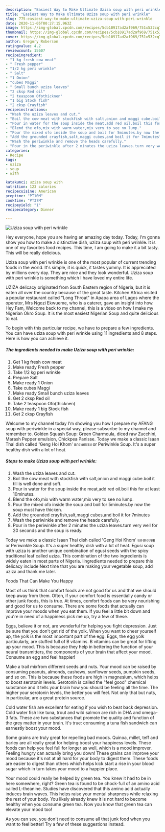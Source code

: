 ```yaml
---
description: "Easiest Way to Make Ultimate Uziza soup with peri wrinkle"
title: "Easiest Way to Make Ultimate Uziza soup with peri wrinkle"
slug: 775-easiest-way-to-make-ultimate-uziza-soup-with-peri-wrinkle
date: 2020-11-05T00:27:15.963Z
image: https://img-global.cpcdn.com/recipes/5cb10917ad2af969/751x532cq70/uziza-soup-with-peri-wrinkle-recipe-main-photo.jpg
thumbnail: https://img-global.cpcdn.com/recipes/5cb10917ad2af969/751x532cq70/uziza-soup-with-peri-wrinkle-recipe-main-photo.jpg
cover: https://img-global.cpcdn.com/recipes/5cb10917ad2af969/751x532cq70/uziza-soup-with-peri-wrinkle-recipe-main-photo.jpg
author: Gregory Roberson
ratingvalue: 4.2
reviewcount: 15607
recipeingredient:
- "1 kg fresh cow meat"
- " Fresh pepper"
- "1/2 kg peri wrinkle"
- " Salt"
- "1 Onion"
- "cubes Maggi"
- " Small bunch uziza leaves"
- "2 cksp Red oil"
- "2 teaspoon Ofothicknen"
- "1 big Stock fish"
- "2 cksp Crayfish"
recipeinstructions:
- "Wash the uziza leaves and cut."
- "Boil the cow meat with stockfish with salt,onion and maggi cube.boil it till is well done and soft."
- "Pour in water for the soup inside the meat,add red oil.boil this for at least 10minutes."
- "Blend the ofo,mix with warm water,mix very to see no lump."
- "Pour the mixed ofo inside the soup and boil for 5minutes.by now the soup must have thicken."
- "Add the grounded crayfish,salt,maggi cubes,and boil it for 7minutes"
- "Wash the periwinkle and remove the heads carefully."
- "Pour in the periwinkle after 2 minutes the uziza leaves.turn very well for 20 seconds and the soup is ready."
categories:
- Recipe
tags:
- uziza
- soup
- with

katakunci: uziza soup with 
nutrition: 123 calories
recipecuisine: American
preptime: "PT10M"
cooktime: "PT37M"
recipeyield: "1"
recipecategory: Dinner

---
```



![Uziza soup with peri wrinkle](https://img-global.cpcdn.com/recipes/5cb10917ad2af969/751x532cq70/uziza-soup-with-peri-wrinkle-recipe-main-photo.jpg)

Hey everyone, hope you are having an amazing day today. Today, I'm gonna show you how to make a distinctive dish, uziza soup with peri wrinkle. It is one of my favorites food recipes. This time, I am going to make it a bit tasty. This will be really delicious.

Uziza soup with peri wrinkle is one of the most popular of current trending foods in the world. It's simple, it is quick, it tastes yummy. It is appreciated by millions every day. They are nice and they look wonderful. Uziza soup with peri wrinkle is something which I have loved my entire life.

UZIZA delicacy originated from South Eastern region of Nigeria, but it is eaten all over the country because of the great taste. Kitchen Africa visited a popular restaurant called &#34;Long Throat&#34; in Apapa area of Lagos where the operator, Mrs Ngozi Ekwueme, who is a caterer, gave an insight into how. Hey Fam, Welcome back to my channel, this is a video on how I make my Nigerian Okro Soup. It is the most easiest Nigerian Soup and quite delicious to eat.


To begin with this particular recipe, we have to prepare a few ingredients. You can have uziza soup with peri wrinkle using 11 ingredients and 8 steps. Here is how you can achieve it.

<!--inarticleads1-->

##### The ingredients needed to make Uziza soup with peri wrinkle:

1. Get 1 kg fresh cow meat
1. Make ready  Fresh pepper
1. Take 1/2 kg peri wrinkle
1. Prepare  Salt
1. Make ready 1 Onion
1. Take cubes Maggi
1. Make ready  Small bunch uziza leaves
1. Get 2 cksp Red oil
1. Take 2 teaspoon Ofo(thicknen)
1. Make ready 1 big Stock fish
1. Get 2 cksp Crayfish


Welcome to my channel today I&#39;m showing you how I prepare my AFANG soup with periwinkle in a special way, please subscribe to my channel and remember to. Golden Squash Soup: Green Charmoula, diced raw Zucchini, Marash Pepper emulsion, Chickpea Panisse. Today we make a classic Isaan Thai dish called &#39;Geng Hoi Khom&#39; แกงหอยขม or Periwinkle Soup. It&#39;s a super healthy dish with a lot of heat. 

<!--inarticleads2-->

##### Steps to make Uziza soup with peri wrinkle:

1. Wash the uziza leaves and cut.
1. Boil the cow meat with stockfish with salt,onion and maggi cube.boil it till is well done and soft.
1. Pour in water for the soup inside the meat,add red oil.boil this for at least 10minutes.
1. Blend the ofo,mix with warm water,mix very to see no lump.
1. Pour the mixed ofo inside the soup and boil for 5minutes.by now the soup must have thicken.
1. Add the grounded crayfish,salt,maggi cubes,and boil it for 7minutes
1. Wash the periwinkle and remove the heads carefully.
1. Pour in the periwinkle after 2 minutes the uziza leaves.turn very well for 20 seconds and the soup is ready.


Today we make a classic Isaan Thai dish called &#39;Geng Hoi Khom&#39; แกงหอยขม or Periwinkle Soup. It&#39;s a super healthy dish with a lot of heat. Egusi soup with uziza is another unique combination of egusi seeds with the spicy traditional leaf called uziza. This combination of the two ingredients is widely eaten in most parts of Nigeria. Iingredients needed to prepare this delicacy include Next time that you are making your vegetable soup, add uziza and thank me later. 

Foods That Can Make You Happy


Most of us think that comfort foods are not good for us and that we should keep away from them. Often, if your comfort food is essentially candy or other junk foods, this is true. At times, comfort foods can be very nourishing and good for us to consume. There are some foods that actually can improve your moods when you eat them. If you feel a little bit down and you're in need of a happiness pick me up, try a few of these.

Eggs, believe it or not, are wonderful for helping you fight depression. Just be sure that you don't get rid of the yolk. When you want to cheer yourself up, the yolk is the most important part of the egg. Eggs, the egg yolk particularly, are stuffed full of B vitamins. B vitamins can be great for lifting up your mood. This is because they help in bettering the function of your neural transmitters, the components of your brain that affect your mood. Consume an egg and feel happier!

Make a trail mixfrom different seeds and nuts. Your mood can be raised by consuming peanuts, almonds, cashews, sunflower seeds, pumpkin seeds, and so on. This is because these foods are high in magnesium, which helps to boost serotonin levels. Serotonin is called the "feel good" chemical substance and it tells your brain how you should be feeling all the time. The higher your serotonin levels, the better you will feel. Not only that but nuts, in particular, are a great protein source.

Cold water fish are excellent for eating if you wish to beat back depression. Cold water fish like tuna, trout and wild salmon are rich in DHA and omega-3 fats. These are two substances that promote the quality and function of the grey matter in your brain. It's true: consuming a tuna fish sandwich can earnestly boost your mood. 

Some grains are truly great for repelling bad moods. Quinoa, millet, teff and barley are all really great for helping boost your happiness levels. These foods can help you feel full for longer as well, which is a mood improver. Feeling hungry can actually bring you down! These grains can improve your mood because it's not at all hard for your body to digest them. These foods are easier to digest than others which helps kick start a rise in your blood sugar which in turn takes your mood to a happier place.

Your mood could really be helped by green tea. You knew it had to be in here somewhere, right? Green tea is found to be chock-full of an amino acid called L-theanine. Studies have discovered that this amino acid actually induces brain waves. This helps raise your mental sharpness while relaxing the rest of your body. You likely already knew it is not hard to become healthy when you consume green tea. Now you know that green tea can elevate your mood too!

As you can see, you don't need to consume all that junk food when you want to feel better! Try  a few  of  these  suggestions  instead.

